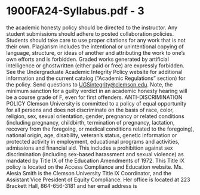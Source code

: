 # 1900FA24-Syllabus.pdf - 3

the academic honesty policy should be directed to the instructor. Any student submissions should adhere to posted 
collaboration policies. Students should take care to use proper citations for any work that is not their own. Plagiarism
includes the intentional or unintentional copying of language, structure, or ideas of another and attributing the work to one’s 
own efforts and is forbidden. Graded works generated by artificial intelligence or ghostwritten (either paid or free) are 
expressly forbidden. See the Undergraduate Academic Integrity Policy website for additional information and the current 
catalog (“Academic Regulations” section) for the policy. Send questions to UGSintegrity@clemson.edu.
Note, the minimum sanction for a guilty verdict in an academic honesty hearing will be a course grade of F, even for first 
offenders. 
ANTI-DISCRIMINATION POLICY 
Clemson University is committed to a policy of equal opportunity for all persons and does not discriminate on the basis of race, 
color, religion, sex, sexual orientation, gender, pregnancy or related conditions (including pregnancy, childbirth, termination of 
pregnancy, lactation, recovery from the foregoing, or medical conditions related to the foregoing), national origin, age, 
disability, veteran’s status, genetic information or protected activity in employment, educational programs and activities, 
admissions and financial aid. This includes a prohibition against sex discrimination (including sex-based harassment and 
sexual violence) as mandated by Title IX of the Education Amendments of 1972. This Title IX policy is located on the Access 
Compliance and Education website. Ms. Alesia Smith is the Clemson University Title IX Coordinator, and the Assistant Vice 
President of Equity Compliance. Her office is located at 223 Brackett Hall, 864-656-3181 and her email address is